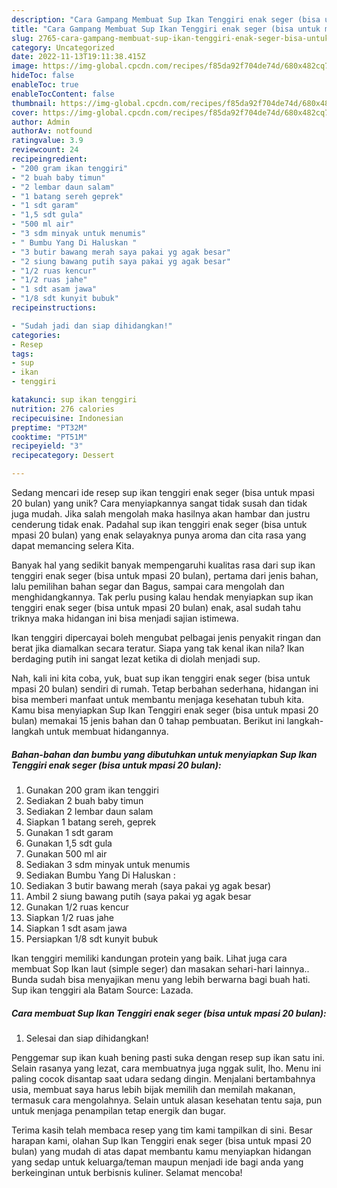 ```yaml
---
description: "Cara Gampang Membuat Sup Ikan Tenggiri enak seger (bisa untuk mpasi 20 bulan) yang Mantap"
title: "Cara Gampang Membuat Sup Ikan Tenggiri enak seger (bisa untuk mpasi 20 bulan) yang Mantap"
slug: 2765-cara-gampang-membuat-sup-ikan-tenggiri-enak-seger-bisa-untuk-mpasi-20-bulan-yang-mantap
category: Uncategorized
date: 2022-11-13T19:11:38.415Z
image: https://img-global.cpcdn.com/recipes/f85da92f704de74d/680x482cq70/sup-ikan-tenggiri-enak-seger-bisa-untuk-mpasi-20-bulan-foto-resep-utama.jpg
hideToc: false
enableToc: true
enableTocContent: false
thumbnail: https://img-global.cpcdn.com/recipes/f85da92f704de74d/680x482cq70/sup-ikan-tenggiri-enak-seger-bisa-untuk-mpasi-20-bulan-foto-resep-utama.jpg
cover: https://img-global.cpcdn.com/recipes/f85da92f704de74d/680x482cq70/sup-ikan-tenggiri-enak-seger-bisa-untuk-mpasi-20-bulan-foto-resep-utama.jpg
author: Admin
authorAv: notfound
ratingvalue: 3.9
reviewcount: 24
recipeingredient:
- "200 gram ikan tenggiri"
- "2 buah baby timun"
- "2 lembar daun salam"
- "1 batang sereh geprek"
- "1 sdt garam"
- "1,5 sdt gula"
- "500 ml air"
- "3 sdm minyak untuk menumis"
- " Bumbu Yang Di Haluskan "
- "3 butir bawang merah saya pakai yg agak besar"
- "2 siung bawang putih saya pakai yg agak besar"
- "1/2 ruas kencur"
- "1/2 ruas jahe"
- "1 sdt asam jawa"
- "1/8 sdt kunyit bubuk"
recipeinstructions:

- "Sudah jadi dan siap dihidangkan!"
categories:
- Resep
tags:
- sup
- ikan
- tenggiri

katakunci: sup ikan tenggiri 
nutrition: 276 calories
recipecuisine: Indonesian
preptime: "PT32M"
cooktime: "PT51M"
recipeyield: "3"
recipecategory: Dessert

---
```





Sedang mencari ide resep sup ikan tenggiri enak seger (bisa untuk mpasi 20 bulan) yang unik? Cara menyiapkannya sangat tidak susah dan tidak juga mudah. Jika salah mengolah maka hasilnya akan hambar dan justru cenderung tidak enak. Padahal sup ikan tenggiri enak seger (bisa untuk mpasi 20 bulan) yang enak selayaknya punya aroma dan cita rasa yang dapat memancing selera Kita.





Banyak hal yang sedikit banyak mempengaruhi kualitas rasa dari sup ikan tenggiri enak seger (bisa untuk mpasi 20 bulan), pertama dari jenis bahan, lalu pemilihan bahan segar dan Bagus, sampai cara mengolah dan menghidangkannya. Tak perlu pusing kalau hendak menyiapkan sup ikan tenggiri enak seger (bisa untuk mpasi 20 bulan) enak,      asal sudah tahu triknya maka hidangan ini bisa menjadi sajian istimewa.














Ikan tenggiri dipercayai boleh mengubat pelbagai jenis penyakit ringan dan berat jika diamalkan secara teratur. Siapa yang tak kenal ikan nila? Ikan berdaging putih ini sangat lezat ketika di diolah menjadi sup.






Nah, kali ini kita coba, yuk, buat sup ikan tenggiri enak seger (bisa untuk mpasi 20 bulan) sendiri di rumah. Tetap berbahan sederhana, hidangan ini bisa memberi manfaat untuk membantu menjaga kesehatan tubuh kita. Kamu bisa menyiapkan Sup Ikan Tenggiri enak seger (bisa untuk mpasi 20 bulan) memakai 15 jenis bahan dan 0 tahap pembuatan. Berikut ini langkah-langkah untuk membuat hidangannya.

<!--inarticleads1-->

##### Bahan-bahan dan bumbu yang dibutuhkan untuk menyiapkan Sup Ikan Tenggiri enak seger (bisa untuk mpasi 20 bulan):

1. Gunakan 200 gram ikan tenggiri
1. Sediakan 2 buah baby timun
1. Sediakan 2 lembar daun salam
1. Siapkan 1 batang sereh, geprek
1. Gunakan 1 sdt garam
1. Gunakan 1,5 sdt gula
1. Gunakan 500 ml air
1. Sediakan 3 sdm minyak untuk menumis
1. Sediakan  Bumbu Yang Di Haluskan :
1. Sediakan 3 butir bawang merah (saya pakai yg agak besar)
1. Ambil 2 siung bawang putih (saya pakai yg agak besar
1. Gunakan 1/2 ruas kencur
1. Siapkan 1/2 ruas jahe
1. Siapkan 1 sdt asam jawa
1. Persiapkan 1/8 sdt kunyit bubuk


Ikan tenggiri memiliki kandungan protein yang baik. Lihat juga cara membuat Sop Ikan laut (simple seger) dan masakan sehari-hari lainnya.. Bunda sudah bisa menyajikan menu yang lebih berwarna bagi buah hati. Sup ikan tenggiri ala Batam Source: Lazada. 

<!--inarticleads2-->

##### Cara membuat Sup Ikan Tenggiri enak seger (bisa untuk mpasi 20 bulan):


1. Selesai dan siap dihidangkan!

Penggemar sup ikan kuah bening pasti suka dengan resep sup ikan satu ini. Selain rasanya yang lezat, cara membuatnya juga nggak sulit, lho. Menu ini paling cocok disantap saat udara sedang dingin. Menjalani bertambahnya usia, membuat saya harus lebih bijak memilih dan memilah makanan, termasuk cara mengolahnya. Selain untuk alasan kesehatan tentu saja, pun untuk menjaga penampilan tetap energik dan bugar. 

Terima kasih telah membaca resep yang tim kami tampilkan di sini. Besar harapan kami, olahan Sup Ikan Tenggiri enak seger (bisa untuk mpasi 20 bulan) yang mudah di atas dapat membantu kamu menyiapkan hidangan yang sedap untuk keluarga/teman maupun menjadi ide bagi anda yang berkeinginan untuk berbisnis kuliner. Selamat mencoba!
